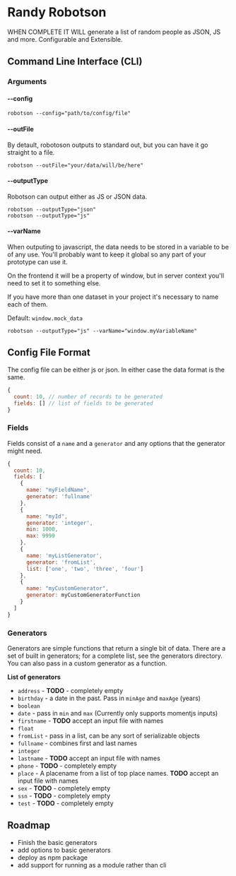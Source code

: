 # Randy Robotson

WHEN COMPLETE IT WILL generate a list of random people as JSON, JS and more. Configurable and Extensible.

## Command Line Interface (CLI)

### Arguments

#### --config

```
robotson --config="path/to/config/file"
```

#### --outFile

By detault, robotoson outputs to standard out, but you can have it go straight to a file.

```
robotson --outFile="your/data/will/be/here"
```


#### --outputType

Robotson can output either as JS or JSON data. 

```
robotson --outputType="json"
robotson --outputType="js"
```


#### --varName

When outputing to javascript, the data needs to be stored in a variable to be of any use. You'll probably want to keep it global so any part of your prototype can use it. 

On the frontend it will be a property of window, but in server context you'll need to set it to something else. 

If you have more than one dataset in your project it's necessary to name each of them.

Default: `window.mock_data`

```
robotson --outputType="js" --varName="window.myVariableName"
```


## Config File Format

The config file can be either js or json. In either case the data format is the same.

```js
{
  count: 10, // number of records to be generated
  fields: [] // list of fields to be generated
}
```


### Fields

Fields consist of a `name` and a `generator` and any options that the generator might need.

```js
{
  count: 10,
  fields: [
    {
      name: "myFieldName",
      generator: 'fullname'
    },
    {
      name: "myId",
      generator: 'integer',
      min: 1000,
      max: 9999
    },
    {
      name: 'myListGenerator',
      generator: 'fromList',
      list: ['one', 'two', 'three', 'four']
    },
    {
      name: "myCustomGenerator",
      generator: myCustomGeneratorFunction
    }
  ]
}
```

### Generators

Generators are simple functions that return a single bit of data. There are a set of built in generators; for a complete list, see the generators directory. You can also pass in a custom generator as a function.

**List of generators**

- `address` - **TODO** - completely empty
- `birthday` - a date in the past. Pass in `minAge` and `maxAge` (years)
- `boolean` 
- `date` - pass in `min` and `max` (Currently only supports momentjs inputs)
- `firstname` - **TODO** accept an input file with names
- `float` 
- `fromList` - pass in a list, can be any sort of serializable objects
- `fullname` - combines first and last names
- `integer`
- `lastname` - **TODO** accept an input file with names
- `phone` - **TODO** - completely empty
- `place` - A placename from a list of top place names. **TODO** accept an input file with names
- `sex` - **TODO** - completely empty
- `ssn` - **TODO** - completely empty
- `test` - **TODO** - completely empty


## Roadmap

- Finish the basic generators
- add options to basic generators
- deploy as npm package
- add support for running as a module rather than cli
